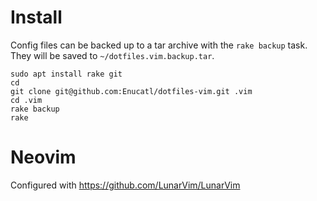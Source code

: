 # Install
Config files can be backed up to a tar archive with the `rake backup` task.
They will be saved to `~/dotfiles.vim.backup.tar`.

    sudo apt install rake git
    cd
    git clone git@github.com:Enucatl/dotfiles-vim.git .vim
    cd .vim
    rake backup
    rake

# Neovim
Configured with https://github.com/LunarVim/LunarVim
